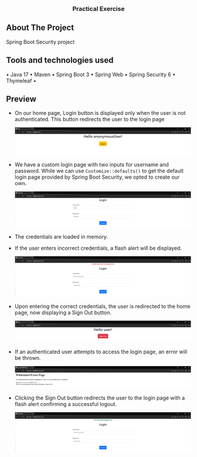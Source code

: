 <h3 align="center">Practical Exercise</h3>

## About The Project
Spring Boot Security project

## Tools and technologies used
• Java 17 • Maven • Spring Boot 3 • Spring Web • Spring Security 6 • Thymeleaf •

## Preview
- On our home page, Login button is displayed only when the user is not authenticated. This button redirects the user to the login page

  ![Home Page](img/1.png)

- We have a custom login page with two inputs for username and password. While we can use `Customize::defaults()` to get the default login page provided by Spring Boot Security, we opted to create our own.

  ![Login Page](img/2.png)
  
- The credentials are loaded in memory.
- If the user enters incorrect credentials, a flash alert will be displayed.

  ![Error Page](img/3.png)

- Upon entering the correct credentials, the user is redirected to the home page, now displaying a Sign Out button.

  ![Home Page with Sign Out Button](img/4.png)

- If an authenticated user attempts to access the login page, an error will be thrown.

  ![Error Page](img/5.png)

- Clicking the Sign Out button redirects the user to the login page with a flash alert confirming a successful logout.

  ![Logout Page](img/6.png)
